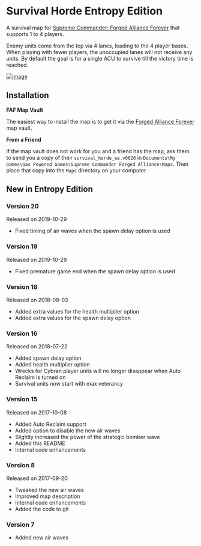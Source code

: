 # Survival Horde Entropy Edition

A survival map for [Supreme Commander: Forged Alliance Forever][FAF] that supports 1 to 4 players.

Enemy units come from the top via 4 lanes, leading to the 4 player bases. When playing with
fewer players, the unoccupied lanes will not receive any units. By default the goal is for a
single ACU to survive till the victory time is reached.

[![image](https://user-images.githubusercontent.com/146040/43050248-d685e464-8e05-11e8-81d2-6e4ffc07af53.png)](https://youtu.be/o9RB0UWyzjI?t=9)

## Installation

**FAF Map Vault**

The easiest way to install the map is to get it via the [Forged Alliance Forever][FAF] map vault.

**From a Friend**

If the map vault does not work for you and a friend has the map, ask them to send you a copy
of their `survival_horde_ee.v0020` in `Documents\My Games\Gas Powered Games\Supreme Commander Forged Alliance\Maps`.
Then place that copy into the `Maps` directory on your computer.

## New in Entropy Edition

### Version 20

Released on 2019-10-29

* Fixed timing of air waves when the spawn delay option is used

### Version 19

Released on 2019-10-29

* Fixed premature game end when the spawn delay option is used 

### Version 18

Released on 2018-08-03

* Added extra values for the health multiplier option
* Added extra values for the spawn delay option

### Version 16

Released on 2018-07-22

* Added spawn delay option
* Added health multiplier option
* Wrecks for Cybran player units will no longer disappear when Auto Reclaim is turned on
* Survival units now start with max veterancy

### Version 15

Released on 2017-10-08

* Added Auto Reclaim support
* Added option to disable the new air waves
* Slightly increased the power of the strategic bomber wave
* Added this README
* Internal code enhancements

### Version 8

Released on 2017-09-20

* Tweaked the new air waves
* Improved map description
* Internal code enhancements
* Added the code to git

### Version 7

* Added new air waves

[FAF]: http://www.faforever.com/
